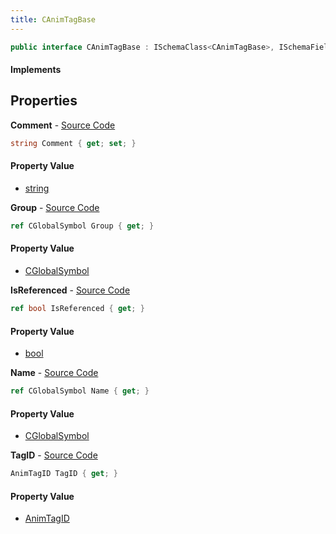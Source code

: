 ```yaml
---
title: CAnimTagBase
---
```


```csharp
public interface CAnimTagBase : ISchemaClass<CAnimTagBase>, ISchemaField, ISchemaClass, INativeHandle
```

#### Implements

## Properties

**Comment** - [Source Code](https://github.com/swiftly-solution/swiftlys2/blob/main/managed/src/SwiftlyS2.Generated/Schemas/Interfaces/CAnimTagBase.cs#L18)

```csharp
string Comment { get; set; }
```

#### Property Value

- [string](https://learn.microsoft.com/dotnet/api/system.string)

**Group** - [Source Code](https://github.com/swiftly-solution/swiftlys2/blob/main/managed/src/SwiftlyS2.Generated/Schemas/Interfaces/CAnimTagBase.cs#L20)

```csharp
ref CGlobalSymbol Group { get; }
```

#### Property Value

- [CGlobalSymbol](/docs/api/shared/natives/cglobalsymbol)

**IsReferenced** - [Source Code](https://github.com/swiftly-solution/swiftlys2/blob/main/managed/src/SwiftlyS2.Generated/Schemas/Interfaces/CAnimTagBase.cs#L24)

```csharp
ref bool IsReferenced { get; }
```

#### Property Value

- [bool](https://learn.microsoft.com/dotnet/api/system.boolean)

**Name** - [Source Code](https://github.com/swiftly-solution/swiftlys2/blob/main/managed/src/SwiftlyS2.Generated/Schemas/Interfaces/CAnimTagBase.cs#L16)

```csharp
ref CGlobalSymbol Name { get; }
```

#### Property Value

- [CGlobalSymbol](/docs/api/shared/natives/cglobalsymbol)

**TagID** - [Source Code](https://github.com/swiftly-solution/swiftlys2/blob/main/managed/src/SwiftlyS2.Generated/Schemas/Interfaces/CAnimTagBase.cs#L22)

```csharp
AnimTagID TagID { get; }
```

#### Property Value

- [AnimTagID](/docs/api/shared/schemadefinitions/animtagid)

